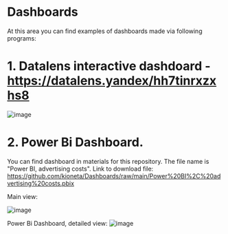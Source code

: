 # Dashboards
At this area you can find examples of dashboards made via following programs:

# 1. Datalens interactive dashdoard - https://datalens.yandex/hh7tinrxzxhs8

![image](https://github.com/kioneta/Dashboards/assets/110675077/cfa89319-67be-479c-9a33-6db56da57dba)

# 2. Power Bi Dashboard.

You can find dashboard in materials for this repository. The file name is "Power BI, advertising costs". Link to download file: https://github.com/kioneta/Dashboards/raw/main/Power%20BI%2C%20advertising%20costs.pbix

Main view:

![image](https://github.com/kioneta/Dashboards/assets/110675077/b77f2ab2-4222-46f6-a124-0cd09b687284)

Power Bi Dashboard, detailed view:
![image](https://github.com/kioneta/Dashboards/assets/110675077/8b0acb61-ecde-46e7-8159-75316ae3fee6)

